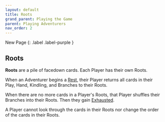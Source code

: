 ```yaml
---
layout: default
title: Roots
grand_parent: Playing the Game
parent: Playing Adventurers
nav_order: 2
---
```


<div markdown="1">
New Page
{: .label .label-purple }
</div>

## Roots

**Roots** are a pile of facedown cards. Each Player has their own Roots. 

<!-- insert example here -->

When an Adventurer begins a [Rest](Rest), their Player returns all cards in their Play, Hand, Kindling, and Branches to their Roots.

When there are no more cards in a Player's Roots, that Player shuffles their Branches into their Roots. Then they gain [Exhausted](Consequences#exhausted).  

A Player cannot look through the cards in their Roots nor change the order of the cards in their Roots.